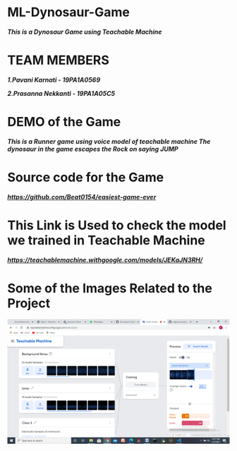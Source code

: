# ML-Dynosaur-Game
<b><i>This is a Dynosaur Game using Teachable Machine</i></b>

# TEAM MEMBERS

<b><i>1.Pavani Karnati - 19PA1A0569
  
  2.Prasanna Nekkanti - 19PA1A05C5 </i><b>


# DEMO of the Game

<i>This is a Runner game using voice model of teachable machine
  The dynosaur in the game escapes the Rock on saying JUMP</i>


# Source code for the Game

<i>https://github.com/Beat0154/easiest-game-ever</i>


# This Link is Used to check the model we trained in Teachable Machine

<i>https://teachablemachine.withgoogle.com/models/JEKaJN3RH/</i>


# Some of the Images Related to the Project

![Game](https://github.com/19PA1A0569/ML---Dynosaur-Game/blob/main/2021-01-27%20(2).png)
